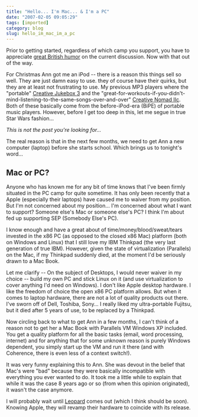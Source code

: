 ```yaml
---
title: "Hello... I'm Mac... & I'm a PC"
date: "2007-02-05 09:05:29"
tags: [imported]
category: blog
slug: hello_im_mac_im_a_pc
---
```


Prior to getting started, regardless of which camp you support, you have to appreciate <a title="Reminds me on how much I miss Douglas Adams" href="https://www.guardian.co.uk/commentisfree/story/0,,2006031,00.html">great British humor</a> on the current discussion. Now with that out of the way.

For Christmas Ann got me an iPod -- there is a reason this things sell so well. They are just damn easy to use. they of course have their quirks, but they are at least not frustrating to use. My previous MP3 players where the "portable" <a href="https://en.wikipedia.org/wiki/Creative_Nomad_Jukebox#NOMAD_Jukebox_Zen">Creative Jukebox 3</a> and the "great-for-workouts-if-you-didn't-mind-listening-to-the-same-songs-over-and-over" <a href="https://en.wikipedia.org/wiki/Creative_Nomad_Jukebox#NOMAD_and_NOMAD_MuVo">Creative Nomad IIc</a>. Both of these basically come from the before-iPod-era (BiPE) of portable music players. However, before I get too deep in this, let me segue in true Star Wars fashion...

<em>This is not the post you're looking for...</em>

The real reason is that in the next few months, we need to get Ann a new computer (laptop) before she starts school. Which brings us to tonight's word...

## Mac or PC?

Anyone who has known me for any bit of time knows that I've been firmly situated in the PC camp for quite sometime. It has only been recently that a Apple (especially their laptops) have caused me to waiver from my position. But I'm not concerned about my position... I'm concerned about what I want to support? Someone else's Mac or someone else's PC? I think I'm about fed up supporting SEP (Somebody Else's PC).

I know enough and have a great about of time/money/blood/sweat/tears invested in the x86 PC (as opposed to the closed x86 Mac) platform (both on Windows and Linux) that I still love my IBM Thinkpad (the very last generation of true IBM). However, given the state of virtualization (Parallels) on the Mac, if my Thinkpad suddenly died, at the moment I'd be seriously drawn to a Mac Book.

Let me clarify -- On the subject of Desktops, I would never waiver in my choice -- build my own PC and stick Linux on it (and use virtualization to cover anything I'd need on Windows). I don't like Apple desktop hardware. I like the freedom of choice the open x86 PC platform allows. But when it comes to laptop hardware, there are not a lot of quality products out there. I've sworn off of Dell, Toshiba, Sony... I really liked my ultra-portable Fujitsu, but it died after 5 years of use, to be replaced by a Thinkpad.

Now circling back to what to get Ann in a few months, I can't think of a reason not to get her a Mac Book with Parallels VM Windows XP included. You get a quality platform for all the basic tasks (email, word processing, internet) and for anything that for some unknown reason is purely Windows dependent, you simply start up the VM and run it there (and with Coherence, there is even less of a context switch!).

It was very funny explaining this to Ann. She was devout in the belief that Mac's were "bad" because they were basically incompatible with everything you ever wanted to do. It took me a little while to explain that while it was the case 8 years ago or so (from when this opinion originated), it wasn't the case anymore.

I will probably wait until <a href="https://www.apple.com/macosx/leopard/index.html" title="I really wonder how long they can keep up this cat theme...">Leopard</a> comes out (which I think should be soon). Knowing Apple, they will revamp their hardware to coincide with its release.
